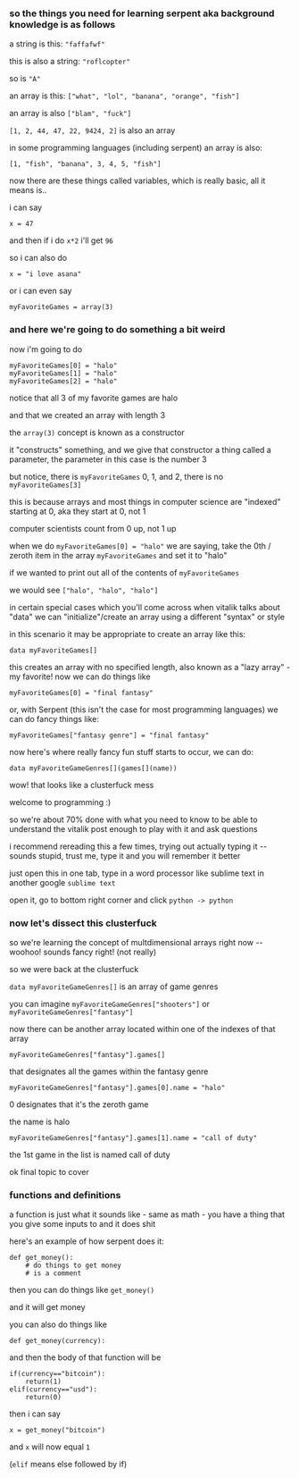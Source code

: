 ### so the things you need for learning serpent aka background knowledge is as follows
a string is this: `"faffafwf"`

this is also a string: `"roflcopter"`

so is `"A"`

an array is this: `["what", "lol", "banana", "orange", "fish"]`

an array is also `["blam", "fuck"]`

`[1, 2, 44, 47, 22, 9424, 2]` is also an array

in some programming languages (including serpent) an array is also:

    [1, "fish", "banana", 3, 4, 5, "fish"]

now there are these things called variables, which is really basic, all it means is..

i can say

    x = 47

and then if i do `x*2` i'll get `96`

so i can also do

    x = "i love asana"

or i can even say

    myFavoriteGames = array(3)

### and here we're going to do something a bit weird

now i'm going to do

    myFavoriteGames[0] = "halo"
    myFavoriteGames[1] = "halo"
    myFavoriteGames[2] = "halo"

notice that all 3 of my favorite games are halo

and that we created an array with length 3

the `array(3)` concept is known as a constructor

it "constructs" something, and we give that constructor a thing called a parameter, the parameter in this case is the number 3

but notice, there is `myFavoriteGames` 0, 1, and 2, there is no `myFavoriteGames[3]`

this is because arrays and most things in computer science are "indexed" starting at 0, aka they start at 0, not 1

computer scientists count from 0 up, not 1 up

when we do `myFavoriteGames[0] = "halo"` we are saying, take the 0th / zeroth item in the array `myFavoriteGames` and set it to "halo"

if we wanted to print out all of the contents of `myFavoriteGames`

we would see `["halo", "halo", "halo"]`

in certain special cases which you'll come across when vitalik talks about "data" we can "initialize"/create an array using a different "syntax" or style

in this scenario it may be appropriate to create an array like this:

    data myFavoriteGames[]

this creates an array with no specified length, also known as a "lazy array" - my favorite!
now we can do things like

    myFavoriteGames[0] = "final fantasy"

or, with Serpent (this isn't the case for most programming languages)
we can do fancy things like:

    myFavoriteGames["fantasy genre"] = "final fantasy"

now here's where really fancy fun stuff starts to occur, we can do:

    data myFavoriteGameGenres[](games[](name))

wow! that looks like a clusterfuck mess

welcome to programming :)

so we're about 70% done with what you need to know to be able to understand the vitalik post enough to play with it and ask questions

i recommend rereading this a few times, trying out actually typing it -- sounds stupid, trust me, type it and you will remember it better

just open this in one tab, type in a word processor like sublime text in another
google `sublime text`

open it, go to bottom right corner and click `python -> python`

### now let's dissect this clusterfuck

so we're learning the concept of multdimensional arrays right now -- woohoo! sounds fancy right! (not really)

so we were back at the clusterfuck

`data myFavoriteGameGenres[]` is an array of game genres

you can imagine `myFavoriteGameGenres["shooters"]` or `myFavoriteGameGenres["fantasy"]`

now there can be another array located within one of the indexes of that array

    myFavoriteGameGenres["fantasy"].games[]

that designates all the games within the fantasy genre

    myFavoriteGameGenres["fantasy"].games[0].name = "halo"

0 designates that it's the zeroth game

the name is halo

    myFavoriteGameGenres["fantasy"].games[1].name = "call of duty"

the 1st game in the list is named call of duty

ok final topic to cover

### functions and definitions

a function is just what it sounds like - same as math - you have a thing that you give some inputs to and it does shit

here's an example of how serpent does it:

    def get_money():
        # do things to get money 
        # is a comment

then you can do things like `get_money()`

and it will get money

you can also do things like

    def get_money(currency):

and then the body of that function will be

    if(currency=="bitcoin"):
        return(1)
    elif(currency=="usd"): 
        return(0)

then i can say

    x = get_money("bitcoin")

and `x` will now equal `1`

(`elif` means else followed by if)
